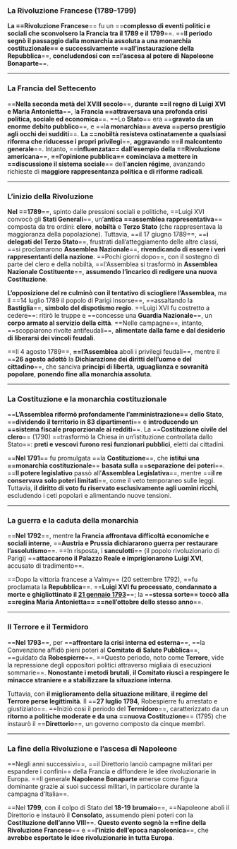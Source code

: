 ### La Rivoluzione Francese (1789-1799)

**La ==Rivoluzione Francese**== fu un ==**complesso di eventi politici e sociali che sconvolsero la Francia tra il 1789 e il 1799**==. ==**Il periodo segnò il passaggio dalla monarchia assoluta a una monarchia costituzionale== e successivamente ==all’instaurazione della Repubblica**==, **concludendosi con ==l’ascesa al potere di Napoleone Bonaparte**==.

---

### **La Francia del Settecento**

==**Nella seconda metà del XVIII secolo**==, **durante ==il regno di Luigi XVI e Maria Antonietta**==, l**a Francia ==attraversava una profonda crisi politica, sociale ed economica**==. ==Lo **Stato**== era ==**gravato da un enorme debito pubblico**==, e ==l**a monarchia== aveva ==perso prestigio agli occhi dei sudditi**==. **La ==nobiltà resisteva ostinatamente a qualsiasi riforma che riducesse i propri privilegi**==, **aggravando ==il malcontento generale**==. Intanto, ==**influenzata== dall’esempio della ==Rivoluzione americana**==, **==l’opinione pubblica== cominciava a mettere in ==discussione il sistema sociale**== dell’**ancien régime**, avanzando richieste di **maggiore rappresentanza politica e di riforme radicali**.

---

### **L’inizio della Rivoluzione**

**Nel ==1789**==, spinto dalle pressioni sociali e politiche, ==Luigi XVI convocò gli **Stati Generali**==, un’**antica ==assemblea rappresentativa**== composta da tre ordini: **clero**, **nobiltà** e **Terzo Stato** (che rappresentava la maggioranza della popolazione). Tuttavia, ==il 17 giugno 1789==, ==**i delegati del Terzo Stato**==, frustrati dall’atteggiamento delle altre classi, ==si proclamarono **Assemblea Nazionale**==, **rivendicando di essere i veri rappresentanti della nazione**. ==Pochi giorni dopo==, con il sostegno di parte del clero e della nobiltà, ==l'Assemblea si trasformò in **Assemblea Nazionale Costituente**==, **assumendo l’incarico di redigere una nuova Costituzione**.

**L’opposizione del re culminò con il tentativo di sciogliere l’Assemblea**, ma il ==14 luglio 1789 il popolo di Parigi insorse==, ==assaltando la **Bastiglia**==, **simbolo del dispotismo regio**. ==Luigi XVI fu costretto a cedere==: ritirò le truppe e ==concesse una **Guardia Nazionale**==, un **corpo armato al servizio della città**. ==Nelle campagne==, intanto, ==scoppiarono rivolte antifeudali==, **alimentate dalla fame e dal desiderio di liberarsi dei vincoli feudali**.

==Il 4 agosto 1789==, **==l’Assemblea** abolì i privilegi feudali==, mentre il ==**26 agosto** **adottò** la **Dichiarazione dei diritti dell’uomo e del cittadino**==, che sanciva **principi di libertà**, **uguaglianza e sovranità popolare**, **ponendo fine alla monarchia assoluta**.

---

### **La Costituzione e la monarchia costituzionale**

==**L’Assemblea riformò profondamente l’amministrazione== dello Stato**, ==**dividendo il territorio in 83 dipartimenti**== e **introducendo un ==sistema fiscale proporzionale ai redditi**==. La ==**Costituzione civile del clero**== (1790) ==trasformò la Chiesa in un’istituzione controllata dallo Stato==: **preti e vescovi furono resi funzionari pubblici**, eletti dai cittadini.

==**Nel 1791**== fu promulgata ==la **Costituzione**==, che **istituì una ==monarchia costituzionale**== **basata sulla ==separazione dei poteri**==. ==**Il potere legislativo** passò all’**Assemblea Legislativa**==, mentre ==**il re conservava solo poteri limitati**==, come il veto temporaneo sulle leggi. Tuttavia, **il diritto di voto fu riservato esclusivamente agli uomini ricchi**, escludendo i ceti popolari e alimentando nuove tensioni.

---

### **La guerra e la caduta della monarchia**

==**Nel 1792**==, mentre **la Francia affrontava difficoltà economiche e sociali interne**, ==**Austria e Prussia dichiararono guerra per restaurare l’assolutismo**==. ==In risposta, i **sanculotti**== (il popolo rivoluzionario di Parigi) ==**attaccarono il Palazzo Reale e imprigionarono Luigi XVI**, accusato di tradimento==.

==Dopo la vittoria francese a Valmy== (20 settembre 1792), ==fu proclamata la **Repubblica**==. ==**Luigi XVI fu processato**, **condannato a morte e ghigliottinato il [21 gennaio 1793](https://it.wikipedia.org/wiki/Rivoluzione_francese#Processo_ed_esecuzione_di_Luigi_XVI)**==; la ==**stessa sorte== toccò alla ==regina Maria Antonietta== ==nell’ottobre dello stesso anno**==.

---

### **Il Terrore e il Termidoro**

==**Nel 1793**==, per ==**affrontare la crisi interna ed esterna**==, ==la Convenzione affidò pieni poteri al **Comitato di Salute Pubblica**==, ==guidato da **Robespierre**==. ==Questo periodo, noto come **Terrore**, vide la repressione degli oppositori politici attraverso migliaia di esecuzioni sommarie==. **Nonostante i metodi brutali**, **il Comitato riuscì a respingere le minacce straniere e a stabilizzare la situazione interna**.

Tuttavia, con **il miglioramento della situazione militare**, **il regime del Terrore perse legittimità**. Il ==**27 luglio 1794**, Robespierre fu arrestato e giustiziato==. ==Iniziò così il periodo del **Termidoro**==, caratterizzato da un **ritorno a politiche moderate e da una ==nuova Costituzione**== (1795) che instaurò il ==**Direttorio**==, un governo composto da cinque membri.

---

### **La fine della Rivoluzione e l’ascesa di Napoleone**

==Negli anni successivi==, ==il Direttorio lanciò campagne militari per espandere i confini== della Francia e diffondere le idee rivoluzionarie in Europa. ==Il generale **Napoleone Bonaparte** emerse come figura dominante grazie ai suoi successi militari, in particolare durante la campagna d’Italia==.

==Nel **1799**, con il colpo di Stato del **18-19 brumaio**==, ==Napoleone abolì il Direttorio e instaurò il **Consolato**, assumendo pieni poteri con la **Costituzione dell’anno VIII**==. **Questo evento segnò la ==fine della Rivoluzione Francese**== e ==**l’inizio dell’epoca napoleonica**==, che **avrebbe esportato le idee rivoluzionarie in tutta Europa**.